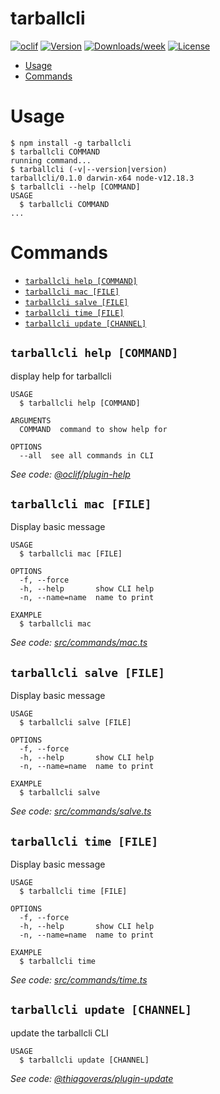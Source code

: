 tarballcli
==========



[![oclif](https://img.shields.io/badge/cli-oclif-brightgreen.svg)](https://oclif.io)
[![Version](https://img.shields.io/npm/v/tarballcli.svg)](https://npmjs.org/package/tarballcli)
[![Downloads/week](https://img.shields.io/npm/dw/tarballcli.svg)](https://npmjs.org/package/tarballcli)
[![License](https://img.shields.io/npm/l/tarballcli.svg)](https://github.com/VerasThiago/tarballcli/blob/master/package.json)

<!-- toc -->
* [Usage](#usage)
* [Commands](#commands)
<!-- tocstop -->
# Usage
<!-- usage -->
```sh-session
$ npm install -g tarballcli
$ tarballcli COMMAND
running command...
$ tarballcli (-v|--version|version)
tarballcli/0.1.0 darwin-x64 node-v12.18.3
$ tarballcli --help [COMMAND]
USAGE
  $ tarballcli COMMAND
...
```
<!-- usagestop -->
# Commands
<!-- commands -->
* [`tarballcli help [COMMAND]`](#tarballcli-help-command)
* [`tarballcli mac [FILE]`](#tarballcli-mac-file)
* [`tarballcli salve [FILE]`](#tarballcli-salve-file)
* [`tarballcli time [FILE]`](#tarballcli-time-file)
* [`tarballcli update [CHANNEL]`](#tarballcli-update-channel)

## `tarballcli help [COMMAND]`

display help for tarballcli

```
USAGE
  $ tarballcli help [COMMAND]

ARGUMENTS
  COMMAND  command to show help for

OPTIONS
  --all  see all commands in CLI
```

_See code: [@oclif/plugin-help](https://github.com/oclif/plugin-help/blob/v3.2.0/src/commands/help.ts)_

## `tarballcli mac [FILE]`

Display basic message

```
USAGE
  $ tarballcli mac [FILE]

OPTIONS
  -f, --force
  -h, --help       show CLI help
  -n, --name=name  name to print

EXAMPLE
  $ tarballcli mac
```

_See code: [src/commands/mac.ts](https://github.com/VerasThiago/tarballcli/blob/v0.1.0/src/commands/mac.ts)_

## `tarballcli salve [FILE]`

Display basic message

```
USAGE
  $ tarballcli salve [FILE]

OPTIONS
  -f, --force
  -h, --help       show CLI help
  -n, --name=name  name to print

EXAMPLE
  $ tarballcli salve
```

_See code: [src/commands/salve.ts](https://github.com/VerasThiago/tarballcli/blob/v0.1.0/src/commands/salve.ts)_

## `tarballcli time [FILE]`

Display basic message

```
USAGE
  $ tarballcli time [FILE]

OPTIONS
  -f, --force
  -h, --help       show CLI help
  -n, --name=name  name to print

EXAMPLE
  $ tarballcli time
```

_See code: [src/commands/time.ts](https://github.com/VerasThiago/tarballcli/blob/v0.1.0/src/commands/time.ts)_

## `tarballcli update [CHANNEL]`

update the tarballcli CLI

```
USAGE
  $ tarballcli update [CHANNEL]
```

_See code: [@thiagoveras/plugin-update](https://github.com/VerasThiago/plugin-update/blob/v0.3.0/src/commands/update.ts)_
<!-- commandsstop -->
